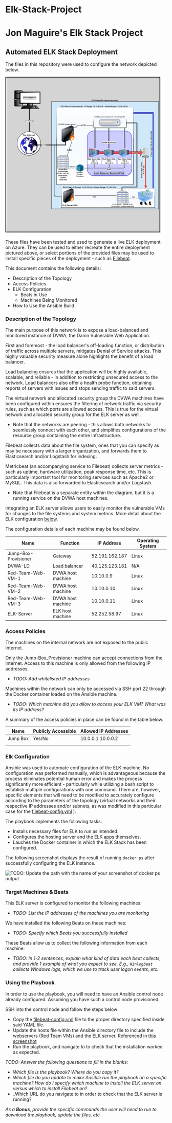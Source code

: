 # Elk-Stack-Project
# Jon Maguire's Elk Stack Project

## Automated ELK Stack Deployment

The files in this repository were used to configure the network depicted below.

<img src="https://github.com/SerratedGrin/Elk-Stack-Project/blob/master/ELK%20Diagram.jpg" />

These files have been tested and used to generate a live ELK deployment on Azure. They can be used to either recreate the entire deployment pictured above, or select portions of the provided files may be used to install specific pieces of the deployment - such as [Filebeat](https://github.com/SerratedGrin/Elk-Stack-Project/blob/master/filebeat-config.yml).


This document contains the following details:
- Description of the Topology
- Access Policies
- ELK Configuration
  - Beats in Use
  - Machines Being Monitored
- How to Use the Ansible Build


### Description of the Topology

The main purpose of this network is to expose a load-balanced and monitored instance of DVWA, the Damn Vulnerable Web Application.

First and foremost - the load balancer's off-loading function, or distribution of traffic across multiple servers, mitigates Denial of Service attacks. This highly valuable security measure alone highlights the benefit of a load balancer.

Load balancing ensures that the application will be highly available, scalable, and reliable - in addition to restricting unsecured access to the network. Load balancers also offer a health probe function, obtaining reports of servers with issues and stops sending traffic to said servers. 

The virtual network and allocated security group the DVWA machines have been configured within ensures the filtering of network traffic via security rules, such as which ports are allowed access. This is true for the virtual network and allocated security group for the ELK server as well. 

  - Note that the networks are peering - this allows both networks to seemlessly connect with each other, and simplifies configurations of the resource group containing the entire infrastructure.

Filebeat collects data about the file system, ones that you can specify as may be necessary with a larger organization, and forwards them to Elasticsearch and/or Logstash for indexing.

Metricbeat (an accompanying service to Filebeat) collects server metrics - such as uptime, hardware utilization, peak response time, etc. This is particularly important tool for monitoring services such as Apache2 or MySQL. This data is also forwarded to Elasticsearch and/or Logstash.

 - Note that Filebeat is a separate entity within the diagram, but it is a running service on the DVWA host machines. 

Integrating an ELK server allows users to easily monitor the vulnerable VMs for changes to the file systems and system metrics. More detail about the ELK configuration [below](https://github.com/SerratedGrin/Elk-Stack-Project#elk-configuration).

The configuration details of each machine may be found below.

| Name                 | Function          | IP Address     | Operating System |
|----------------------|-------------------|----------------|------------------|
| Jump-Box-Provisioner | Gateway           | 52.191.162.187 | Linux            |
| DVWA-LD              | Load balancer     | 40.125.123.181 | N/A              |
| Red-Team-Web-VM-1    | DVWA host machine | 10.10.0.9      | Linux            |
| Red-Team-Web-VM-2    | DVWA host machine | 10.10.0.10     | Linux            |
| Red-Team-Web-VM-3    | DVWA host machine | 10.10.0.11     | Linux            |
| ELK-Server           | ELK host machine  | 52.252.58.97   | Linux            |

### Access Policies

The machines on the internal network are not exposed to the public Internet. 

Only the Jump-Box_Provisioner machine can accept connections from the Internet. Access to this machine is only allowed from the following IP addresses:
- _TODO: Add whitelisted IP addresses_

Machines within the network can only be accessed via SSH port 22 through the Docker container loaded on the Ansible machine.
- _TODO: Which machine did you allow to access your ELK VM? What was its IP address?_

A summary of the access policies in place can be found in the table below.

| Name     | Publicly Accessible | Allowed IP Addresses |
|----------|---------------------|----------------------|
| Jump Box | Yes/No              | 10.0.0.1 10.0.0.2    |
|          |                     |                      |
|          |                     |                      |

### Elk Configuration

Ansible was used to automate configuration of the ELK machine. No configuration was performed manually, which is advantageous because the process eliminates potential human error and makes the process significantly more efficient - particularly while utilizing a bash script to establish multiple configurations with one command. There are, however, specific elements that will need to be modified to accurately configure according to the parameters of the topology (virtual networks and their respective IP addresses and/or subnets, as was modified in this particular case for the [filebeat-config.yml](https://github.com/SerratedGrin/Elk-Stack-Project/blob/master/filebeat-config.yml) ).

The playbook implements the following tasks:
- Installs necessary files for ELK to run as intended.
- Configures the hosting server and the ELK apps themselves.
- Lauches the Docker container in which the ELK Stack has been configured.

The following screenshot displays the result of running `docker ps` after successfully configuring the ELK instance.

![TODO: Update the path with the name of your screenshot of docker ps output](Images/docker_ps_output.png)

### Target Machines & Beats
This ELK server is configured to monitor the following machines:
- _TODO: List the IP addresses of the machines you are monitoring_

We have installed the following Beats on these machines:
- _TODO: Specify which Beats you successfully installed_

These Beats allow us to collect the following information from each machine:
- _TODO: In 1-2 sentences, explain what kind of data each beat collects, and provide 1 example of what you expect to see. E.g., `Winlogbeat` collects Windows logs, which we use to track user logon events, etc._

### Using the Playbook
In order to use the playbook, you will need to have an Ansible control node already configured. Assuming you have such a control node provisioned: 

SSH into the control node and follow the steps below:
- Copy the [filebeat-config.yml](https://github.com/SerratedGrin/Elk-Stack-Project/blob/master/filebeat-config.yml) file to the proper directory specified inside said YAML file.
- Update the hosts file within the Ansible directory file to include the webservers (Red Team VMs) and the ELK server. Referenced in [this screenshot]()
- Run the playbook, and navigate to to check that the installation worked as expected.

_TODO: Answer the following questions to fill in the blanks:_
- _Which file is the playbook? Where do you copy it?_
- _Which file do you update to make Ansible run the playbook on a specific machine? How do I specify which machine to install the ELK server on versus which to install Filebeat on?_
- _Which URL do you navigate to in order to check that the ELK server is running?

_As a **Bonus**, provide the specific commands the user will need to run to download the playbook, update the files, etc._
